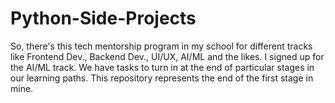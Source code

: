# Python-Side-Projects
So, there's this tech mentorship program in my school for different tracks like Frontend Dev., Backend Dev., UI/UX, AI/ML and the likes.
I signed up for the AI/ML track.
We have tasks to turn in at the end of particular stages in our learning paths.
This repository represents the end of the first stage in mine.
